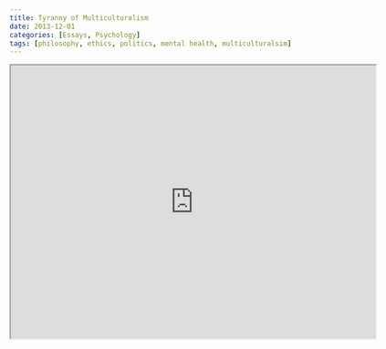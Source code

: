 ```yaml
---
title: Tyranny of Multiculturalism
date: 2013-12-01
categories: [Essays, Psychology]
tags: [philosophy, ethics, politics, mental health, multiculturalsim]
---
```


<p style="text-align: center">
<iframe src="https://drive.google.com/file/d/0B2RH_BSaD6YPN3V5R054M1lTYXM/preview?resourcekey=0-RW3srqx2II66Y6DmwpVjew" width="640" height="480" allow="autoplay"></iframe>
</p>
